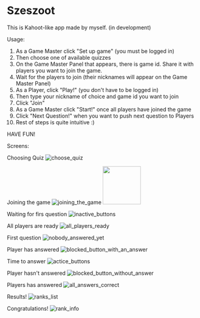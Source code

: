 # Szeszoot
This is Kahoot-like app made by myself. (in development)


Usage:
1) As a Game Master click "Set up game" (you must be logged in)
2) Then choose one of available quizzes
3) On the Game Master Panel that appears, there is game id. Share it with players you want to join the game.
4) Wait for the players to join (their nicknames will appear on the Game Master Panel)
5) As a Player, click "Play!" (you don't have to be logged in)
6) Then type your nickname of choice and game id you want to join
7) Click "Join"
8) As a Game Master click "Start!" once all players have joined the game
9) Click "Next Question!" when you want to push next question to Players
10) Rest of steps is quite intuitive :)

HAVE FUN!

Screens:

Choosing Quiz
![choose_quiz](pics_for_readme/choose_quiz.png)

Joining the game
![joining_the_game](pics_for_readme/joinning_the_game.png)
<img src="pics_for_readme/joinning_the_game.png" width="100">

Waiting for firs question
![inactive_buttons](pics_for_readme/inactive_buttons.png)

All players are ready
![all_players_ready](pics_for_readme/all_players_ready.png)

First question
![nobody_answered_yet](pics_for_readme/nobody_answers_yet.png)

Player has answered
![blocked_button_with_an_answer](pics_for_readme/blocked_buttons_with_answer.png)

Time to answer
![actice_buttons](pics_for_readme/active_buttons.png)

Player hasn't answered
![blocked_button_without_answer](pics_for_readme/blocked_buttons_without_answer.png)

Players has answered
![all_answers_correct](pics_for_readme/all_answers_correct.png)

Results!
![ranks_list](pics_for_readme/ranks_list_info.png)

Congratulations!
![rank_info](pics_for_readme/rank_info.png)


